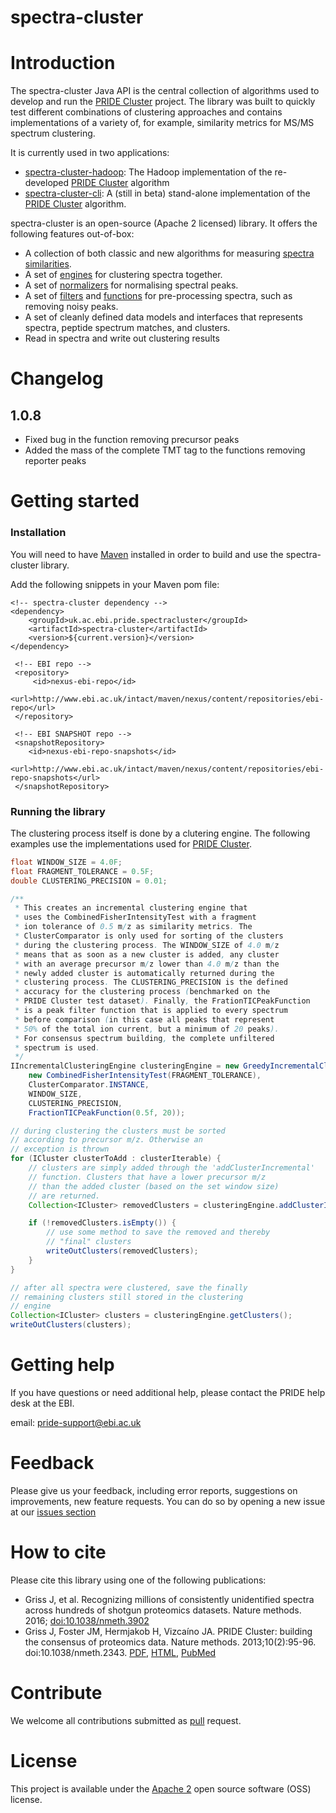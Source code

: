 # spectra-cluster

# Introduction
The spectra-cluster Java API is the central collection of algorithms used to develop and run the [PRIDE Cluster](https://www.ebi.ac.uk/pride/cluster) project. The library was built to quickly test different combinations of clustering approaches and contains implementations of a variety of, for example, similarity metrics for MS/MS spectrum clustering.

It is currently used in two applications:

  - [spectra-cluster-hadoop](https://github.com/spectra-cluster/spectra-cluster-hadoop): The Hadoop implementation of the re-developed [PRIDE Cluster](https://www.ebi.ac.uk/pride/cluster) algorithm
  - [spectra-cluster-cli](https://github.com/spectra-cluster/spectra-cluster-cli): A (still in beta) stand-alone implementation of the [PRIDE Cluster](https://www.ebi.ac.uk/pride/cluster) algorithm.

spectra-cluster is an open-source (Apache 2 licensed) library. It offers the following features out-of-box:

  - A collection of both classic and new algorithms for measuring [spectra similarities](https://github.com/spectra-cluster/spectra-cluster/tree/master/src/main/java/uk/ac/ebi/pride/spectracluster/similarity).
  - A set of [engines](https://github.com/spectra-cluster/spectra-cluster/tree/master/src/main/java/uk/ac/ebi/pride/spectracluster/engine) for clustering spectra together.
  - A set of [normalizers](https://github.com/spectra-cluster/spectra-cluster/tree/master/src/main/java/uk/ac/ebi/pride/spectracluster/normalizer) for normalising spectral peaks.
  - A set of [filters](https://github.com/spectra-cluster/spectra-cluster/tree/master/src/main/java/uk/ac/ebi/pride/spectracluster/util/predicate) and [functions](https://github.com/spectra-cluster/spectra-cluster/tree/master/src/main/java/uk/ac/ebi/pride/spectracluster/util/function) for pre-processing spectra, such as removing noisy peaks.
  - A set of cleanly defined data models and interfaces that represents spectra, peptide spectrum matches, and clusters.
  - Read in spectra and write out clustering results

# Changelog

## 1.0.8

* Fixed bug in the function removing precursor peaks
* Added the mass of the complete TMT tag to the functions removing reporter peaks

# Getting started

### Installation
You will need to have [Maven](http://maven.apache.org/) installed in order to build and use the spectra-cluster library.

Add the following snippets in your Maven pom file:

```maven
<!-- spectra-cluster dependency -->
<dependency>
    <groupId>uk.ac.ebi.pride.spectracluster</groupId>
    <artifactId>spectra-cluster</artifactId>
    <version>${current.version}</version>
</dependency>
```

```maven
 <!-- EBI repo -->
 <repository>
     <id>nexus-ebi-repo</id>
     <url>http://www.ebi.ac.uk/intact/maven/nexus/content/repositories/ebi-repo</url>
 </repository>

 <!-- EBI SNAPSHOT repo -->
 <snapshotRepository>
    <id>nexus-ebi-repo-snapshots</id>
    <url>http://www.ebi.ac.uk/intact/maven/nexus/content/repositories/ebi-repo-snapshots</url>
 </snapshotRepository>
```

### Running the library
The clustering process itself is done by a clutering engine. The following examples use the implementations used for [PRIDE Cluster](https://www.ebi.ac.uk/pride/cluster).

```Java
float WINDOW_SIZE = 4.0F;
float FRAGMENT_TOLERANCE = 0.5F;
double CLUSTERING_PRECISION = 0.01;

/**
 * This creates an incremental clustering engine that
 * uses the CombinedFisherIntensityTest with a fragment
 * ion tolerance of 0.5 m/z as similarity metrics. The
 * ClusterComparator is only used for sorting of the clusters
 * during the clustering process. The WINDOW_SIZE of 4.0 m/z
 * means that as soon as a new cluster is added, any cluster
 * with an average precursor m/z lower than 4.0 m/z than the
 * newly added cluster is automatically returned during the
 * clustering process. The CLUSTERING_PRECISION is the defined
 * accuracy for the clustering process (benchmarked on the
 * PRIDE Cluster test dataset). Finally, the FrationTICPeakFunction
 * is a peak filter function that is applied to every spectrum
 * before comparison (in this case all peaks that represent
 * 50% of the total ion current, but a minimum of 20 peaks).
 * For consensus spectrum building, the complete unfiltered
 * spectrum is used.
 */
IIncrementalClusteringEngine clusteringEngine = new GreedyIncrementalClusteringEngine(
    new CombinedFisherIntensityTest(FRAGMENT_TOLERANCE),
    ClusterComparator.INSTANCE,
    WINDOW_SIZE,
    CLUSTERING_PRECISION,
    FractionTICPeakFunction(0.5f, 20));

// during clustering the clusters must be sorted
// according to precursor m/z. Otherwise an
// exception is thrown
for (ICluster clusterToAdd : clusterIterable) {
    // clusters are simply added through the 'addClusterIncremental'
    // function. Clusters that have a lower precursor m/z
    // than the added cluster (based on the set window size)
    // are returned.
    Collection<ICluster> removedClusters = clusteringEngine.addClusterIncremental(clusterToAdd);

    if (!removedClusters.isEmpty()) {
        // use some method to save the removed and thereby
        // "final" clusters
        writeOutClusters(removedClusters);
    }
}

// after all spectra were clustered, save the finally
// remaining clusters still stored in the clustering 
// engine
Collection<ICluster> clusters = clusteringEngine.getClusters();
writeOutClusters(clusters);
```
# Getting help
If you have questions or need additional help, please contact the PRIDE help desk at the EBI.

email: pride-support@ebi.ac.uk

# Feedback
Please give us your feedback, including error reports, suggestions on improvements, new feature requests. You can do so by opening a new issue at our [issues section](https://github.com/spectra-cluster/spectra-cluster/issues) 

# How to cite
Please cite this library using one of the following publications:
- Griss J, et al. Recognizing millions of consistently unidentified spectra across hundreds of shotgun proteomics datasets. Nature methods. 2016; [doi:10.1038/nmeth.3902](http://rdcu.be/i1Sa)
- Griss J, Foster JM, Hermjakob H, Vizcaíno JA. PRIDE Cluster: building the consensus of proteomics data. Nature methods. 2013;10(2):95-96. doi:10.1038/nmeth.2343. [PDF](http://www.nature.com/nmeth/journal/v10/n2/pdf/nmeth.2343.pdf),  [HTML](http://www.nature.com/nmeth/journal/v10/n2/full/nmeth.2343.html),  [PubMed](http://www.ncbi.nlm.nih.gov/pmc/articles/PMC3667236/)

# Contribute
We welcome all contributions submitted as [pull](https://help.github.com/articles/using-pull-requests/) request.

# License
This project is available under the [Apache 2](http://www.apache.org/licenses/LICENSE-2.0.html) open source software (OSS) license.
